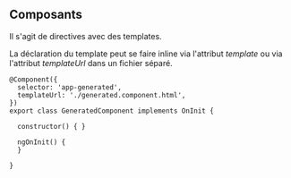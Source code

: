 ## Composants

Il s'agit de directives avec des templates.

La déclaration du template peut se faire inline via l'attribut *template* ou via l'attribut *templateUrl* dans un fichier séparé.

    @Component({
      selector: 'app-generated',
      templateUrl: './generated.component.html',
    })
    export class GeneratedComponent implements OnInit {
    
      constructor() { }
    
      ngOnInit() {
      }
    
    }
